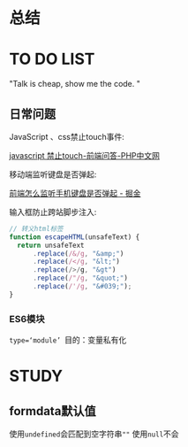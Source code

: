 # 总结







# TO DO LIST
"Talk is cheap, show me the code. "


## 日常问题

JavaScript 、css禁止touch事件:

[javascript 禁止touch-前端问答-PHP中文网](https://www.php.cn/faq/542535.html)

移动端监听键盘是否弹起:

[前端怎么监听手机键盘是否弹起 - 掘金](https://juejin.cn/post/7117814358259793933)

输入框防止跨站脚步注入:

```js
// 转义html标签
function escapeHTML(unsafeText) {
  return unsafeText
      .replace(/&/g, "&amp;")
      .replace(/</g, "&lt;")
      .replace(/>/g, "&gt")
      .replace(/"/g, "&quot;")
      .replace(/'/g, "&#039;");
}
```


### ES6模块

`type=‘module’ `目的：变量私有化




# STUDY

## formdata默认值

使用`undefined`会匹配到空字符串`""`
使用`null`不会

